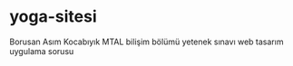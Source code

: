 # yoga-sitesi

Borusan Asım Kocabıyık MTAL bilişim bölümü yetenek sınavı web tasarım uygulama sorusu
